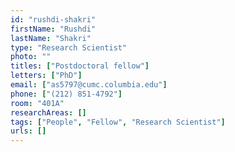 ```yaml
---
id: "rushdi-shakri"
firstName: "Rushdi"
lastName: "Shakri"
type: "Research Scientist"
photo: ""
titles: ["Postdoctoral fellow"]
letters: ["PhD"]
email: ["as5797@cumc.columbia.edu"]
phone: ["(212) 851-4792"]
room: "401A"
researchAreas: []
tags: ["People", "Fellow", "Research Scientist"]
urls: []
---
```

